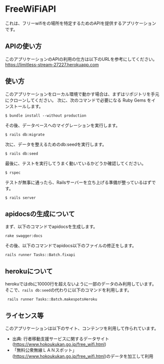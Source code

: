 # FreeWiFiAPI

これは、フリーwifiをの場所を特定するためのAPIを提供するアプリケーションです。

## APIの使い方
このアプリケーションのAPIの利用の仕方は以下のURLを参考にしてください。  
https://limitless-stream-27227.herokuapp.com

## 使い方

このアプリケーションをローカル環境で動かす場合は、まずはリポジトリを手元にクローンしてください。
次に、次のコマンドで必要になる Ruby Gems をインストールします。

```
$ bundle install --without production
```

その後、データベースへのマイグレーションを実行します。

```
$ rails db:migrate
```

次に、データを整えるためのdb:seedを実行します。

```
$ rails db:seed
```

最後に、テストを実行してうまく動いているかどうか確認してください。

```
$ rspec
```

テストが無事に通ったら、Railsサーバーを立ち上げる準備が整っているはずです。

```
$ rails server
```

## apidocsの生成について
まず、以下のコマンドでapidocsを生成します。

 ```
 rake swagger:docs
 ```

 その後、以下のコマンドでapidocs以下のファイルの修正をします。

 ```
 rails runner Tasks::Batch.fixapi
 ```

## herokuについて
herokuではdbに10000行を超えないように一部のデータのみ利用しています。  
そこで、`rails db:seed`の代わりに以下のコマンドを利用します。
```
 rails runner Tasks::Batch.makespotsHeroku
```

## ライセンス等
このアプリケーションは以下のサイト、コンテンツを利用して作られています。
- 出典: 行者移動支援サービスに関するデータサイト(https://www.hokoukukan.go.jp/free_wifi.html)
- 「無料公衆無線ＬＡＮスポット」(https://www.hokoukukan.go.jp/free_wifi.html)のデータを加工して利用
